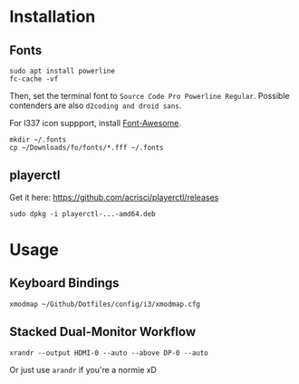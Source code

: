 # Installation

## Fonts
```
sudo apt install powerline
fc-cache -vf
```
Then, set the terminal font to `Source Code Pro Powerline Regular`.
Possible contenders are also `d2coding and droid sans`.

For l337 icon suppport, install [Font-Awesome](https://github.com/FortAwesome/Font-Awesome/releases).
```
mkdir ~/.fonts
cp ~/Downloads/fo/fonts/*.fff ~/.fonts
```

## playerctl
Get it here: https://github.com/acrisci/playerctl/releases
```
sudo dpkg -i playerctl-...-amd64.deb
```

# Usage

## Keyboard Bindings
```
xmodmap ~/Github/Dotfiles/config/i3/xmodmap.cfg
```

## Stacked Dual-Monitor Workflow
```
xrandr --output HDMI-0 --auto --above DP-0 --auto
```
Or just use `arandr` if you're a normie xD


